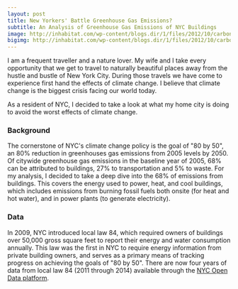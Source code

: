 ```yaml
---
layout: post
title: New Yorkers' Battle Greenhouse Gas Emissions?
subtitle: An Analysis of Greenhouse Gas Emissions of NYC Buildings
image: http://inhabitat.com/wp-content/blogs.dir/1/files/2012/10/carbon-quilt-video-1.jpg
bigimg: http://inhabitat.com/wp-content/blogs.dir/1/files/2012/10/carbon-quilt-video-1.jpg
---
```


I am a frequent traveller and a nature lover. My wife and I take every opportunity that we get to travel to naturally beautiful places away from the hustle and bustle of New York City. During those travels we have come to experience first hand the effects of climate change. I believe that climate change is the biggest crisis facing our world today. 

As a resident of NYC, I decided to take a look at what my home city is doing to avoid the worst effects of climate change. 

### Background ###

The cornerstone of NYC's climate change policy is the goal of "80 by 50", an 80% reduction in greenhouses gas emissions from 2005 levels by 2050. Of citywide greenhouse gas emissions in the baseline year of 2005, 68% can be attributed to buildings, 27% to transportation and 5% to waste. For my analysis, I decided to take a deep dive into the 68% of emissions from buildings. This covers the energy used to power, heat, and cool buildings, which includes emissions from burning fossil fuels both onsite (for heat and hot water), and in power plants (to generate electricity).  

### Data ###

In 2009, NYC introduced local law 84, which required owners of buildings over 50,000 gross square feet to report their energy and water consumption annually. This law was the first in NYC to require energy information from private building owners, and serves as a primary means of tracking progress on achieving the goals of "80 by 50". There are now four years of data from local law 84 (2011 through 2014) available through the [NYC Open Data platform](https://data.cityofnewyork.us/Environment/Energy-and-Water-Data-Disclosure-for-Local-Law-84-/q39e-7gbs).



